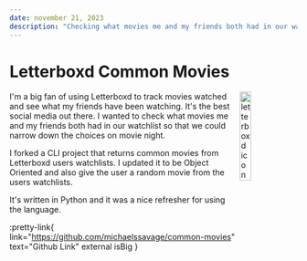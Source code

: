 ```yaml
---
date: november 21, 2023
description: "Checking what movies me and my friends both had in our watchlist so that we could narrow down the choices"
---
```


# Letterboxd Common Movies

<img src="/images/letterboxd.png" width="20%" alt="letterboxd icon" align="right" />

I'm a big fan of using Letterboxd to track movies watched and see what my friends have been watching. It's the best social media out there. I wanted to check what movies me and my friends both had in our watchlist so that we could narrow down the choices on movie night.

I forked a CLI project that returns common movies from Letterboxd users watchlists. I updated it to be Object Oriented and also give the user a random movie from the users watchlists.

It's written in Python and it was a nice refresher for using the language.

:pretty-link{ link="https://github.com/michaelssavage/common-movies" text="Github Link" external isBig }
